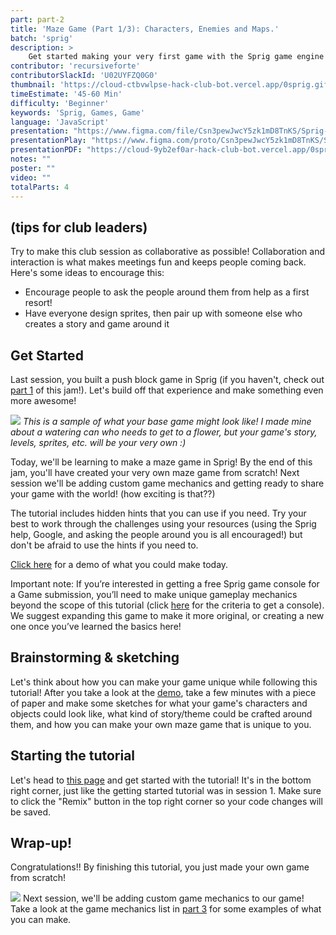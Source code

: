 ```yaml
---
part: part-2
title: 'Maze Game (Part 1/3): Characters, Enemies and Maps.'
batch: 'sprig'
description: >  
    Get started making your very first game with the Sprig game engine! Even if you're a beginner, you'll walk out of this jam with your very own game in the Gallery.
contributor: 'recursiveforte'
contributorSlackId: 'U02UYFZQ0G0'
thumbnail: 'https://cloud-ctbvwlpse-hack-club-bot.vercel.app/0sprig.gif'
timeEstimate: '45-60 Min'
difficulty: 'Beginner'
keywords: 'Sprig, Games, Game'
language: 'JavaScript'
presentation: "https://www.figma.com/file/Csn3pewJwcY5zk1mD8TnKS/Sprig-%232?type=design&node-id=236%3A2&mode=design&t=vsryibC09yq38LhW-1" 
presentationPlay: "https://www.figma.com/proto/Csn3pewJwcY5zk1mD8TnKS/Sprig-%232?page-id=236%3A2&type=design&node-id=236-1250&viewport=884%2C360%2C0.15&t=Guxr4TgtI1gYXnGc-1&scaling=contain&starting-point-node-id=236%3A1250&mode=design" 
presentationPDF: "https://cloud-9yb2ef0ar-hack-club-bot.vercel.app/0sprig__1.pdf" 
notes: "" 
poster: ""
video: "" 
totalParts: 4
---
```


## (tips for club leaders)
Try to make this club session as collaborative as possible! Collaboration and interaction is what makes meetings fun and keeps people coming back.  
Here's some ideas to encourage this:
- Encourage people to ask the people around them from help as a first resort!
- Have everyone design sprites, then pair up with someone else who creates a story and game around it

## Get Started
Last session, you built a push block game in Sprig (if you haven't, check out [part 1](/batch/sprig/part-1) of this jam!). Let's build off that experience and make something even more awesome!

![](https://cloud-ctbvwlpse-hack-club-bot.vercel.app/0sprig.gif)
*This is a sample of what your base game might look like! I made mine about a watering can who needs to get to a flower, but your game's story, levels, sprites, etc. will be your very own :)*

Today, we'll be learning to make a maze game in Sprig! By the end of this jam, you'll have created your very own maze game from scratch! Next session we'll be adding custom game mechanics and getting ready to share your game with the world! (how exciting is that??)

The tutorial includes hidden hints that you can use if you need. Try your best to work through the challenges using your resources (using the Sprig help, Google, and asking the people around you is all encouraged!) but don't be afraid to use the hints if you need to.

[Click here](https://sprig-nocode.hackclub.dev/maze) for a demo of what you could make today.

Important note: If you’re interested in getting a free Sprig game console for a Game submission, you’ll need to make unique gameplay mechanics beyond the scope of this tutorial (click [here](https://github.com/hackclub/sprig/blob/main/docs/GET_A_SPRIG.md) for the criteria to get a console). We suggest expanding this game to make it more original, or creating a new one once you’ve learned the basics here!

## Brainstorming & sketching
Let's think about how you can make your game unique while following this tutorial! After you take a look at the [demo](https://sprig-nocode.hackclub.dev/maze), take a few minutes with a piece of paper and make some sketches for what your game's characters and objects could look like, what kind of story/theme could be crafted around them, and how you can make your own maze game that is unique to you.

## Starting the tutorial
Let's head to [this page](https://sprig.hackclub.com/gallery/maze_game_starter) and get started with the tutorial! It's in the bottom right corner, just like the getting started tutorial was in session 1. Make sure to click the "Remix" button in the top right corner so your code changes will be saved.

## Wrap-up!
Congratulations!! By finishing this tutorial, you just made your own game from scratch!

![](https://cloud-bsg8pyzmi-hack-club-bot.vercel.app/0screenshot_2023-07-26_at_15.27.47.png)
Next session, we'll be adding custom game mechanics to our game! Take a look at the game mechanics list in [part 3](/batch/sprig/part-3) for some examples of what you can make.